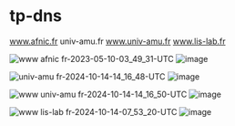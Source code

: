 # tp-dns
www.afnic.fr
univ-amu.fr
www.univ-amu.fr
www.lis-lab.fr

![www afnic fr-2023-05-10-03_49_31-UTC](https://github.com/user-attachments/assets/4c000be7-2bde-4d4e-bb8f-8447ea8d3c1b)
![image](https://github.com/user-attachments/assets/c8dc2abe-a489-4480-b7c9-6f66686570f8)

![univ-amu fr-2024-10-14-14_16_48-UTC](https://github.com/user-attachments/assets/a7b4a42d-a29e-463f-bd1a-300f429ea287)
![image](https://github.com/user-attachments/assets/9fce5b39-7a0e-406f-99a9-76420fba6178)

![www univ-amu fr-2024-10-14-14_16_50-UTC](https://github.com/user-attachments/assets/f79beda6-62e1-4de8-bbd7-3a6d729da6f8)
![image](https://github.com/user-attachments/assets/77e6e453-6c6d-4fec-857d-f16d8577b271)

![www lis-lab fr-2024-10-14-07_53_20-UTC](https://github.com/user-attachments/assets/fd313a2b-9f50-441c-b8bb-1fc14af47011)
![image](https://github.com/user-attachments/assets/a97e7ef6-a598-4010-b6e7-5eaf8ade59be)
